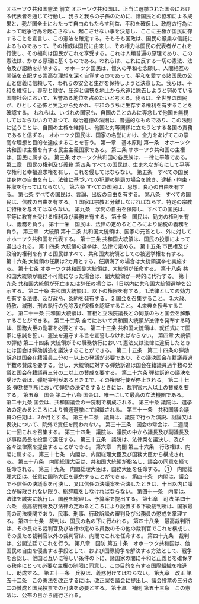 オホーツク共和国憲法
前文
オホーツク共和国は、正当に選挙された国会における代表者を通じて行動し、我らと我らの子孫のために、諸国民との協和による成果と、我が国全土にわたって自由のもたらす利益、平和を確保し、政府の行為によって戦争行為を起こさない、起こさせない事を決意し、ここに主権が国民に存することを宣言し、この憲法を確定する。そもそも国政は、国民の厳粛な信託によるものであって、その権威は国民に由来し、その権力は国民の代表者がこれを行使し、その福利は国民がこれを享受する。これは人類普遍の原理であり、この憲法は、かかる原理に基くものである。われらは、これに反する一切の憲法、法令及び詔勅を排除する。
オホーツク国民は、恒久の平和を念願し、人間相互の関係を支配する崇高な理想を深く自覚するのであって、平和を愛する諸国民の公正と信義に信頼して、われらの安全と生存を保持しようと決意した。我らは、平和を維持し、専制と隷従、圧迫と偏狭を地上から永遠に除去しようと努めている国際社会において、名誉ある地位を占めたいと考える。我らは、全世界の国民が、ひとしく恐怖と欠乏から免かれ、平和のうちに生存する権利を有することを確認する。
われらは、いづれの国家も、自国のことのみに専念して他国を無視してはならないのであつて、政治道徳の法則は、普遍的なものであり、この法則に従うことは、自国の主権を維持し、他国と対等関係に立たうとする各国の責務であると信ずる。
オホーツク国民は、国家の名誉にかけ、全力をあげてこの崇高な理想と目的を達成することを誓う。
第一章　基本原則
第一条　オホーツク共和国は主権を有する民主主義国家である。
第二条
オホーツク共和国の主権は、国民に属する。
第三条
オホーツク共和国の各民族は、一律に平等である。
第二章　国民の権利及び義務
第四条 すべての国民は、生まれながらにして平等な権利と幸福追求権を有し、これを侵してはならない。
第五条　すべての国民は身体の自由を有し、法律に基づいての犯罪の処罰の場合を除き、逮捕・拘束・押収を行ってはならない。
第六条 すべての国民は、思想、良心の自由を有する。
第七条 すべての国民は、言論、出版の自由を有する。
第八条　すべての国民は、信教の自由を有する。
1 国家は宗教と分離しなければならず、特定の宗教に特権を与えてはならない。
第九条　学問の自由を保障し、すべての国民は、平等に教育を受ける権利及び義務を有する。
第十条　国民は、勤労の権利を有し、義務を負う。
第十一条　国民は、法律の定めるところにより納税の義務を負う。
第三章　大統領
第十二条
共和国大統領は、国家の元首とし、外に対してオホーツク共和国を代表する。
第十三条
共和国大統領は、国民の投票によって選出される。
第十四条
大統領の選挙は、法律で定める。
第十五条
市民権及び政治的権利を有する国民はすべて、共和国大統領としての被選挙権を有する。
第十六条
大統領の任期は2カ月とする。任期満了の場合は大統領選挙を実施する。
第十七条
オホーツク共和国副大統領は、大統領が任命する。
第十八条
共和国大統領が職務不可能になった場合は、副大統領が一時的に代行する。
第十九条
共和国大統領が死亡または辞任の場合は、1日以内に共和国大統領選挙を公示する。
第二十条
共和国大統領は、以下の権限を有する。
1.法律としての効力を有する法律、及び政令、条約を発布する。
2.国会を召集すること。
3.大赦、特赦、減刑、刑の執行の免除及び復権を認証すること。
4.栄典を授与すること。
第二十一条
共和国大統領は、首相と立法院議長との同意のもと国会を解散することができる。
第二十二条
全てにおいて共和国大統領が法律を発布する時は、国務大臣の副署を必要とする。
第二十三条
共和国大統領は、就任式にて国家に忠誠を誓い、憲法を遵守する旨を宣誓しなければならない。
第四章 大統領の弾劾
第二十四条 大統領がその職務執行において憲法又は法律に違反したときには国会は弾劾訴追を議決することができる。
第二十五条　第二十四条の弾劾訴追は国会在籍議員三分の一以上の発議が必要であり、その議決国会在籍議員過半数の賛成を要する。但し、大統領に対する弾劾訴追は国会在籍議員過半数の発議と国会在籍議員三分の二以上の賛成を要する。
第二十六条 弾劾訴追の議決を受けた者は、弾劾審判があるときまで、その権限行使が停止される。
第二十七条 弾劾裁判所において弾劾の決定をするときには、裁判官六人以上の賛成を要する。
第五章　国会
第二十八条
国会は、唯一にして最高の立法機関である。
第二十九条
国会は、共和国議会の一院制で構成される。
第三十条
議院は、選挙法の定めるところにより普通選挙にて組織される。
第三十一条　共和国議会議員の任期は、2か月とする。
第三十二条　議員は、議院で行った演説、討論又は表決について、院外で責任を問われない。
第三十三条　国会の常会は、二週間に一回これを召集する。
第三十四条　議院は、議院の中から議長及び副議長及び事務局長を投票で選任する。
第三十五条　議院は、法律案を議決し、及び各々法律案を提出することができる。
第六章　内閣
第三十六条　行政権は、内閣に属する。
第三十七条　内閣は、内閣総理大臣及び国務大臣から構成される。
第三十八条　内閣総理大臣は、共和国大統領が指名し、議会の同意を経て任命される。
第三十九条　内閣総理大臣は、国務大臣を任命する。
①　内閣総理大臣は、任意に国務大臣を罷免することができる。
第四十条　内閣は、議会で不信任の決議案を可決し、又は信任の決議案を否決したときは、十日以内に議会が解散されない限り、総辞職をしなければならない。
第四十一条　内閣は、法律を誠実に執行し、国務を総理し、予算案を提出する。
第七章　司法
第四十六条　最高裁判所及び法律の定めるところにより設置する下級裁判所は、国家最高の司法機関であり、民事、刑事、行政訴訟の審判及び公務員の懲戒を掌理する。
第四十七条　裁判は、国民の名の下に行われる。
第四十八条　最高裁判所は、その長たる裁判官及び法律の定める員数のその他の裁判官でこれを構成し、その長たる裁判官以外の裁判官は、内閣でこれを任命する。
第四十九条　裁判は、公開法廷でこれを行う。
第八章　国防
第五十条　オホーツク共和国は、他国民の自由を侵害する手段として、および国際紛争を解決する方法として、戦争を否認し、他国と互いに等しい条件の下に、諸国家の間に平和と正義とを確保する秩序にとって必要な主権の制限に同意し、この目的を有する国際組織を推進し、助成する。
第五十一条　兵役は、義務付けてはならない。
第九章　改正
第五十二条　この憲法を改正するには、改正案を議会に提出し、議会投票の三分の二の賛成と国民投票での可決を必要とする。
第十章　補則
第五十三条　この憲法は、公布の日から施行される。
